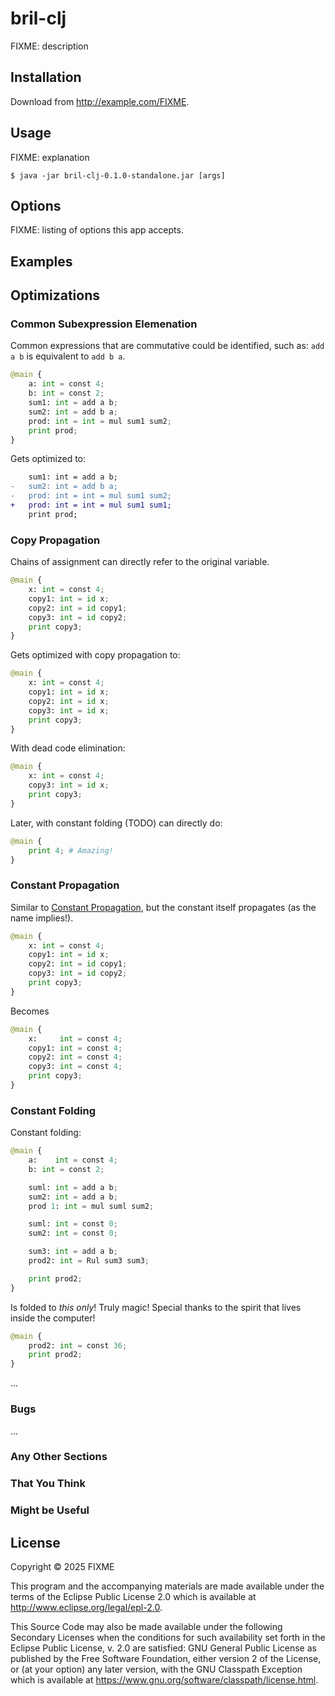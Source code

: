 # bril-clj

FIXME: description

## Installation

Download from http://example.com/FIXME.

## Usage

FIXME: explanation

    $ java -jar bril-clj-0.1.0-standalone.jar [args]

## Options

FIXME: listing of options this app accepts.

## Examples
## Optimizations
### Common Subexpression Elemenation
Common expressions that are commutative could be identified, such as: `add a b` is equivalent to `add b a`.

```python
@main {
    a: int = const 4;
    b: int = const 2;
    sum1: int = add a b; 
    sum2: int = add b a;
    prod: int = int = mul sum1 sum2;
    print prod;
}
```
Gets optimized to:
```diff
    sum1: int = add a b; 
-   sum2: int = add b a;
-   prod: int = int = mul sum1 sum2;
+   prod: int = int = mul sum1 sum1;
    print prod;
```

### Copy Propagation

Chains of assignment can directly refer to the original variable.

```python
@main {
    x: int = const 4;
    copy1: int = id x;
    copy2: int = id copy1;
    copy3: int = id copy2;
    print copy3;
}
```
Gets optimized with copy propagation to:
```python
@main {
    x: int = const 4;
    copy1: int = id x;
    copy2: int = id x;
    copy3: int = id x;
    print copy3;
}
```
With dead code elimination:

```python
@main {
    x: int = const 4;
    copy3: int = id x;
    print copy3;
}
```
Later, with constant folding (TODO) can directly do:

```python
@main {
    print 4; # Amazing!
}
```

### Constant Propagation
Similar to [Constant Propagation](#constant-propagation), but the constant itself propagates (as the name implies!).

```python
@main {
    x: int = const 4;
    copy1: int = id x;
    copy2: int = id copy1;
    copy3: int = id copy2;
    print copy3;
}
```
Becomes
```python
@main {
    x:     int = const 4;
    copy1: int = const 4;
    copy2: int = const 4;
    copy3: int = const 4;
    print copy3;
}
```

### Constant Folding
Constant folding: 
```python
@main {
    a:    int = const 4;
    b: int = const 2; 

    suml: int = add a b;
    sum2: int = add a b;
    prod 1: int = mul suml sum2; 

    suml: int = const 0;
    sum2: int = const 0; 

    sum3: int = add a b;
    prod2: int = Rul sum3 sum3; 

    print prod2; 
} 
```
Is folded to *this only*! Truly magic! Special thanks to the spirit that lives inside the computer!

```python
@main {
    prod2: int = const 36;
    print prod2;
}
```





...

### Bugs

...

### Any Other Sections
### That You Think
### Might be Useful

## License

Copyright © 2025 FIXME

This program and the accompanying materials are made available under the
terms of the Eclipse Public License 2.0 which is available at
http://www.eclipse.org/legal/epl-2.0.

This Source Code may also be made available under the following Secondary
Licenses when the conditions for such availability set forth in the Eclipse
Public License, v. 2.0 are satisfied: GNU General Public License as published by
the Free Software Foundation, either version 2 of the License, or (at your
option) any later version, with the GNU Classpath Exception which is available
at https://www.gnu.org/software/classpath/license.html.
